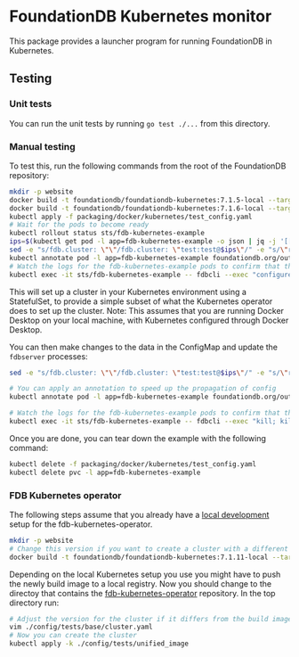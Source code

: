 # FoundationDB Kubernetes monitor

This package provides a launcher program for running FoundationDB in Kubernetes.

## Testing

### Unit tests

You can run the unit tests by running `go test ./...` from this directory.

### Manual testing

To test this, run the following commands from the root of the FoundationDB
repository:

```bash
mkdir -p website
docker build -t foundationdb/foundationdb-kubernetes:7.1.5-local --target fdb-kubernetes-monitor --build-arg FDB_VERSION=7.1.5 --build-arg FDB_LIBRARY_VERSIONS="7.1.5 6.3.24 6.2.30" -f packaging/docker/Dockerfile .
docker build -t foundationdb/foundationdb-kubernetes:7.1.6-local --target fdb-kubernetes-monitor --build-arg FDB_VERSION=7.1.6 --build-arg FDB_LIBRARY_VERSIONS="7.1.6 6.3.24 6.2.30" -f packaging/docker/Dockerfile .
kubectl apply -f packaging/docker/kubernetes/test_config.yaml
# Wait for the pods to become ready
kubectl rollout status sts/fdb-kubernetes-example
ips=$(kubectl get pod -l app=fdb-kubernetes-example -o json | jq -j '[[.items|.[]|select(.status.podIP!="")]|limit(3;.[])|.status.podIP+":4501"]|join(",")')
sed -e "s/fdb.cluster: \"\"/fdb.cluster: \"test:test@$ips\"/" -e "s/\"runProcesses\": false/\"runProcesses\": true/" packaging/docker/kubernetes/test_config.yaml | kubectl apply -f -
kubectl annotate pod -l app=fdb-kubernetes-example foundationdb.org/outdated-config-map-seen=$(date +%s) --overwrite
# Watch the logs for the fdb-kubernetes-example pods to confirm that they have launched the fdbserver processes.
kubectl exec -it sts/fdb-kubernetes-example -- fdbcli --exec "configure new double ssd"
```

This will set up a cluster in your Kubernetes environment using a StatefulSet, to provide a simple subset of what the Kubernetes operator does to set up the cluster.
Note: This assumes that you are running Docker Desktop on your local machine, with Kubernetes configured through Docker Desktop.

You can then make changes to the data in the ConfigMap and update the `fdbserver` processes:

```bash
sed -e "s/fdb.cluster: \"\"/fdb.cluster: \"test:test@$ips\"/" -e "s/\"runProcesses\": false/\"runProcesses\": true/" packaging/docker/kubernetes/test_config.yaml | kubectl apply -f -

# You can apply an annotation to speed up the propagation of config
kubectl annotate pod -l app=fdb-kubernetes-example foundationdb.org/outdated-config-map-seen=$(date +%s) --overwrite

# Watch the logs for the fdb-kubernetes-example pods to confirm that they have reloaded their configuration, and then do a bounce.
kubectl exec -it sts/fdb-kubernetes-example -- fdbcli --exec "kill; kill all; status"
```

Once you are done, you can tear down the example with the following command:

```bash
kubectl delete -f packaging/docker/kubernetes/test_config.yaml
kubectl delete pvc -l app=fdb-kubernetes-example
```

### FDB Kubernetes operator

The following steps assume that you already have a [local development](https://github.com/FoundationDB/fdb-kubernetes-operator#local-development) setup for the fdb-kubernetes-operator.

```bash
mkdir -p website
# Change this version if you want to create a cluster with a different version
docker build -t foundationdb/foundationdb-kubernetes:7.1.11-local --target fdb-kubernetes-monitor --build-arg FDB_VERSION=7.1.11 --build-arg FDB_LIBRARY_VERSIONS="7.1.11 6.3.24 6.2.30" -f packaging/docker/Dockerfile .
```

Depending on the local Kubernetes setup you use you might have to push the newly build image to a local registry.
Now you should change to the directoy that contains the [fdb-kubernetes-operator](https://github.com/FoundationDB/fdb-kubernetes-operator) repository.
In the top directory run:

```bash
# Adjust the version for the cluster if it differs from the build image
vim ./config/tests/base/cluster.yaml
# Now you can create the cluster
kubectl apply -k ./config/tests/unified_image
```
